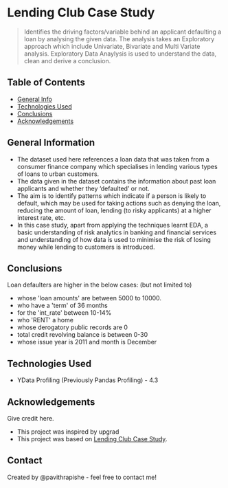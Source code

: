 
# Lending Club Case Study
> Identifies the driving factors/variable behind an applicant defaulting a loan by analysing the given data.
The analysis takes an Exploratory approach which include Univariate, Bivariate and Multi Variate analysis. Exploratory Data Anaylysis is used to understand the data, clean and derive a conclusion.

## Table of Contents
* [General Info](#general-information)
* [Technologies Used](#technologies-used)
* [Conclusions](#conclusions)
* [Acknowledgements](#acknowledgements)

## General Information
- The dataset used here references a loan data that was taken from a consumer finance company which specialises in lending various types of loans to urban customers.
- The data given in the dataset contains the information about past loan applicants and whether they ‘defaulted’ or not. 
- The aim is to identify patterns which indicate if a person is likely to default, which may be used for taking actions such as denying the loan, reducing the amount of loan, lending (to risky applicants) at a higher interest rate, etc.
- In this case study, apart from applying the techniques learnt EDA, a basic understanding of risk analytics in banking and financial services and understanding of how data is used to minimise the risk of losing money while lending to customers is introduced.

## Conclusions
Loan defaulters are higher in the below cases: (but not limited to)
- whose 'loan amounts' are between 5000 to 10000.
- who have a 'term' of 36 months
- for the 'int_rate' between 10-14%
- who 'RENT' a home
- whose derogatory public records are 0
- total credit revolving balance is between 0-30
- whose issue year is 2011 and month is December

## Technologies Used
-  YData Profiling (Previously Pandas Profiling) - 4.3

## Acknowledgements
Give credit here.
- This project was inspired by upgrad
- This project was based on [Lending Club Case Study](https://learn.upgrad.com/course/4617/segment/27462/164543/505323/2600603).


## Contact
Created by @pavithrapishe - feel free to contact me!

